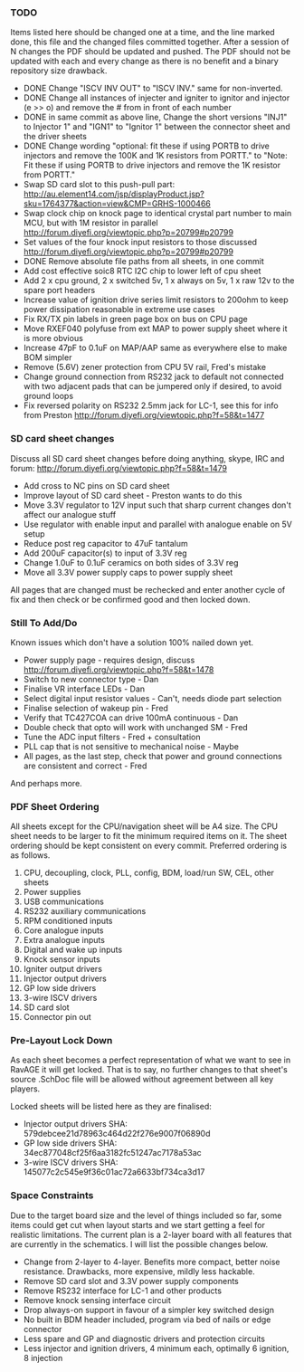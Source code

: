 ﻿### TODO

Items listed here should be changed one at a time, and the line marked done, this
file and the changed files committed together. After a session of N changes the
PDF should be updated and pushed. The PDF should not be updated with each and
every change as there is no benefit and a binary repository size drawback.

 - DONE Change "ISCV INV OUT" to "ISCV INV." same for non-inverted.
 - DONE Change all instances of injecter and igniter to ignitor and injector (e >> o) and remove the # from in front of each number
 - DONE in same commit as above line, Change the short versions "INJ1" to Injector 1" and "IGN1" to "Ignitor 1" between the connector sheet and the driver sheets
 - DONE Change wording "optional: fit these if using PORTB to drive injectors and remove the 100K and 1K resistors from PORTT." to "Note: Fit these if using PORTB to drive injectors and remove the 1K resistor from PORTT."
 - Swap SD card slot to this push-pull part: http://au.element14.com/jsp/displayProduct.jsp?sku=1764377&action=view&CMP=GRHS-1000466
 - Swap clock chip on knock page to identical crystal part number to main MCU, but with 1M resistor in parallel http://forum.diyefi.org/viewtopic.php?p=20799#p20799
 - Set values of the four knock input resistors to those discussed http://forum.diyefi.org/viewtopic.php?p=20799#p20799
 - DONE Remove absolute file paths from all sheets, in one commit
 - Add cost effective soic8 RTC I2C chip to lower left of cpu sheet
 - Add 2 x cpu ground, 2 x switched 5v, 1 x always on 5v, 1 x raw 12v to the spare port headers
 - Increase value of ignition drive series limit resistors to 200ohm to keep power dissipation reasonable in extreme use cases
 - Fix RX/TX pin labels in green page box on bus on CPU page
 - Move RXEF040 polyfuse from ext MAP to power supply sheet where it is more obvious
 - Increase 47pF to 0.1uF on MAP/AAP same as everywhere else to make BOM simpler
 - Remove (5.6V) zener protection from CPU 5V rail, Fred's mistake
 - Change ground connection from RS232 jack to default not connected with two adjacent pads that can be jumpered only if desired, to avoid ground loops
 - Fix reversed polarity on RS232 2.5mm jack for LC-1, see this for info from Preston http://forum.diyefi.org/viewtopic.php?f=58&t=1477

### SD card sheet changes

Discuss all SD card sheet changes before doing anything, skype, IRC and forum: http://forum.diyefi.org/viewtopic.php?f=58&t=1479

 - Add cross to NC pins on SD card sheet
 - Improve layout of SD card sheet - Preston wants to do this
 - Move 3.3V regulator to 12V input such that sharp current changes don't affect our analogue stuff
 - Use regulator with enable input and parallel with analogue enable on 5V setup
 - Reduce post reg capacitor to 47uF tantalum
 - Add 200uF capacitor(s) to input of 3.3V reg
 - Change 1.0uF to 0.1uF ceramics on both sides of 3.3V reg
 - Move all 3.3V power supply caps to power supply sheet

All pages that are changed must be rechecked and enter another cycle of fix and
then check or be confirmed good and then locked down.

### Still To Add/Do

Known issues which don't have a solution 100% nailed down yet.

 - Power supply page - requires design, discuss http://forum.diyefi.org/viewtopic.php?f=58&t=1478
 - Switch to new connector type - Dan
 - Finalise VR interface LEDs - Dan
 - Select digital input resistor values - Can't, needs diode part selection
 - Finalise selection of wakeup pin - Fred
 - Verify that TC427COA can drive 100mA continuous - Dan
 - Double check that opto will work with unchanged SM - Fred
 - Tune the ADC input filters - Fred + consultation
 - PLL cap that is not sensitive to mechanical noise - Maybe
 - All pages, as the last step, check that power and ground connections are consistent and correct - Fred

And perhaps more.

### PDF Sheet Ordering

All sheets except for the CPU/navigation sheet will be A4 size. The CPU sheet
needs to be larger to fit the minimum required items on it. The sheet ordering
should be kept consistent on every commit. Preferred ordering is as follows.

 1.  CPU, decoupling, clock, PLL, config, BDM, load/run SW, CEL, other sheets
 2.  Power supplies
 3.  USB communications
 4.  RS232 auxiliary communications
 5.  RPM conditioned inputs
 6.  Core analogue inputs
 7.  Extra analogue inputs
 8.  Digital and wake up inputs
 9.  Knock sensor inputs
 10. Igniter output drivers
 11. Injector output drivers
 12. GP low side drivers
 13. 3-wire ISCV drivers
 14. SD card slot
 15. Connector pin out

### Pre-Layout Lock Down

As each sheet becomes a perfect representation of what we want to see in RavAGE
it will get locked. That is to say, no further changes to that sheet's source
.SchDoc file will be allowed without agreement between all key players.

Locked sheets will be listed here as they are finalised:

 - Injector output drivers SHA: 579debcee21d78963c464d22f276e9007f06890d
 - GP low side drivers SHA: 34ec877048cf25f6aa3182fc51247ac7178a53ac
 - 3-wire ISCV drivers SHA: 145077c2c545e9f36c01ac72a6633bf734ca3d17

### Space Constraints

Due to the target board size and the level of things included so far, some
items could get cut when layout starts and we start getting a feel for
realistic limitations. The current plan is a 2-layer board with all features
that are currently in the schematics. I will list the possible changes below.

 - Change from 2-layer to 4-layer. Benefits more compact, better noise resistance. Drawbacks, more expensive, mildly less hackable.
 - Remove SD card slot and 3.3V power supply components
 - Remove RS232 interface for LC-1 and other products
 - Remove knock sensing interface circuit
 - Drop always-on support in favour of a simpler key switched design
 - No built in BDM header included, program via bed of nails or edge connector
 - Less spare and GP and diagnostic drivers and protection circuits
 - Less injector and ignition drivers, 4 minimum each, optimally 6 ignition, 8 injection
